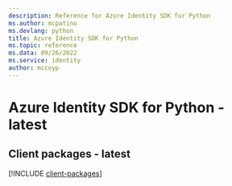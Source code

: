 ```yaml
---
description: Reference for Azure Identity SDK for Python
ms.author: mcpatino
ms.devlang: python
title: Azure Identity SDK for Python
ms.topic: reference
ms.data: 09/26/2022
ms.service: identity
author: mccoyp
---
```

# Azure Identity SDK for Python - latest

## Client packages - latest
[!INCLUDE [client-packages](identity-client-index.md)]